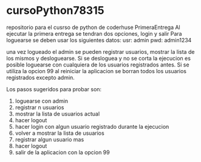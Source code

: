 # cursoPython78315
repositorio para el cusrso de python de coderhuse
PrimeraEntrega
Al ejecutar la primera entrega se tendran dos opciones, login y salir
Para loguearse se deben usar los siguientes datos:
usr: admin
pwd: admin1234

una vez logueado el admin se pueden registrar usuarios, mostrar la lista de los mismos y desloguearse.
Si se desloguea y no se corta la ejecucion es posible loguearse con cualquiera de los usuarios registrados antes.
Si se utiliza la opcion 99 al reiniciar la aplicacion se borran todos los usuarios registrados excepto admin.

Los pasos sugeridos para probar son:
1. loguearse con admin
2. registrar n usuarios
3. mostrar la lista de usuarios actual
4. hacer logout
5. hacer login con algun usuario registrado durante la ejecucion
6. volver a mostrar la lista de usuarios
7. registrar algun usuario mas
8. hacer logout
9. salir de la aplicacion con la opcion 99
